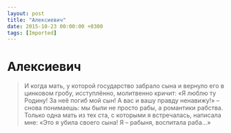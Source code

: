 ```yaml
---
layout: post
title: "Алексиевич"
date: 2015-10-23 00:00:00 +0300
tags: [Imported]
---
```

# Алексиевич

> И когда мать, у которой государство забрало сына и вернуло его в цинковом гробу, исступлённо, молитвенно кричит: «Я люблю ту Родину! За неё погиб мой сын! А вас и вашу правду ненавижу!» – снова понимаешь: мы были не просто рабы, а романтики рабства. Только одна мать из тех ста, с которыми я встречалась, написала мне: «Это я убила своего сына! Я – рабыня, воспитала раба…»